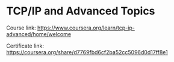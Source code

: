 # TCP/IP and Advanced Topics

Course link: https://www.coursera.org/learn/tcp-ip-advanced/home/welcome

Certificate link: https://coursera.org/share/d7769fbd6cf2ba52cc5096d0d17ff8e1